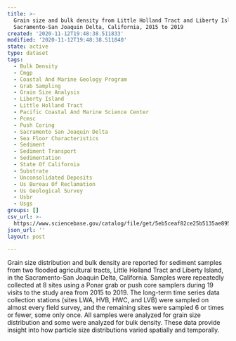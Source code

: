 ```yaml
---
title: >-
  Grain size and bulk density from Little Holland Tract and Liberty Island,
  Sacramento-San Joaquin Delta, California, 2015 to 2019
created: '2020-11-12T19:48:38.511833'
modified: '2020-11-12T19:48:38.511840'
state: active
type: dataset
tags:
  - Bulk Density
  - Cmgp
  - Coastal And Marine Geology Program
  - Grab Sampling
  - Grain Size Analysis
  - Liberty Island
  - Little Holland Tract
  - Pacific Coastal And Marine Science Center
  - Pcmsc
  - Push Coring
  - Sacramento San Joaquin Delta
  - Sea Floor Characteristics
  - Sediment
  - Sediment Transport
  - Sedimentation
  - State Of California
  - Substrate
  - Unconsolidated Deposits
  - Us Bureau Of Reclamation
  - Us Geological Survey
  - Usbr
  - Usgs
groups: []
csv_url: >-
  https://www.sciencebase.gov/catalog/file/get/5eb5ceaf82ce25b5135ae895?name=GrainSizeBD_LHT-LI_2015to2019.csv
json_url: ''
layout: post

---
```

Grain size distribution and bulk density are reported for sediment samples from two flooded agricultural tracts, Little Holland Tract and Liberty Island, in the Sacramento-San Joaquin Delta, California. Samples were repeatedly collected at 8 sites using a Ponar grab or push core samplers during 19 visits to the study area from 2015 to 2019. The long-term time series data collection stations (sites LWA, HVB, HWC, and LVB) were sampled on almost every field survey, and the remaining sites were sampled 6 or times or fewer, some only once. All samples were analyzed for grain size distribution and some were analyzed for bulk density. These data provide insight into how particle size distributions varied spatially and temporally.
